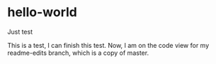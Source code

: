 # hello-world
Just test

This is a test, I can finish this test.
Now, I am on the code view for my readme-edits branch, which is a copy of master.
